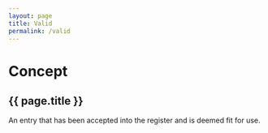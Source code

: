 ```yaml
---
layout: page
title: Valid
permalink: /valid
---
```

# Concept

## {{ page.title }}

An entry that has been accepted into the register and is deemed fit for use.

